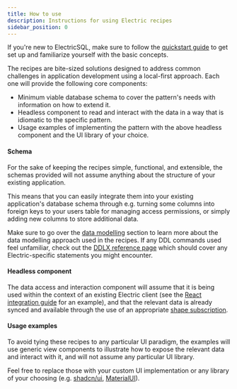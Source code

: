 ```yaml
---
title: How to use
description: Instructions for using Electric recipes
sidebar_position: 0
---
```


If you're new to ElectricSQL, make sure to follow the [quickstart guide](../quickstart/index.md) to get set up and familiarize yourself with the basic concepts.

The recipes are bite-sized solutions designed to address common challenges in application development using a local-first approach. Each one will provide the following core components:

- Minimum viable database schema to cover the pattern's needs with information on how to extend it.
- Headless component to read and interact with the data in a way that is idiomatic to the specific pattern.
- Usage examples of implementing the pattern with the above headless component and the UI library of your choice.

#### Schema

For the sake of keeping the recipes simple, functional, and extensible, the schemas provided will not assume anything about the structure of your existing application.

This means that you can easily integrate them into your existing application's database schema through e.g. turning some columns into foreign keys to your users table for managing access permissions, or simply adding new columns to store additional data.

Make sure to go over the [data modelling](../usage/data-modelling/index.md) section to learn more about the data modelling approach used in the recipes. If any DDL commands used feel unfamiliar, check out the [DDLX reference page](../api/ddlx.md) which should cover any Electric-specific statements you might encounter.

#### Headless component

The data access and interaction component will assume that it is being used within the context of an existing Electric client (see the [React integration guide](../integrations/frontend/react) for an example), and that the relevant data is already synced and available through the use of an appropriate [shape subscription](../usage/data-access/shapes).

#### Usage examples

To avoid tying these recipes to any particular UI paradigm, the examples will use generic view components to illustrate how to expose the relevant data and interact with it, and will not assume any particular UI library.

Feel free to replace those with your custom UI implementation or any library of your choosing (e.g. [shadcn/ui](https://ui.shadcn.com/), [MaterialUI](https://mui.com/material-ui/)).
